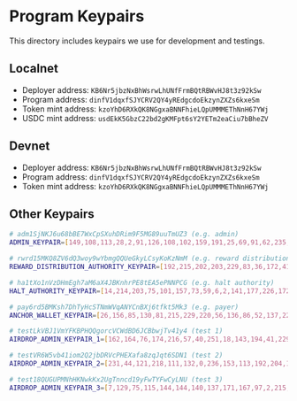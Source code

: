 # Program Keypairs

This directory includes keypairs we use for development and testings.

## Localnet

- Deployer address: `KB6Nr5jbzNxBhWsrwLhUNfFrmBQtRBWvHJ8t3z92kSw`
- Program address: `dinfV1dqxfSJYCRV2QY4yREdgcdoEkzynZXZs6kxeSm`
- Token mint address: `kzoYhD6RXkQK8NGgxaBNNFhieLQpUMMMEThNnH67YWj`
- USDC mint address: `usdEkK5GbzC22bd2gKMFpt6sY2YETm2eaCiu7bBheZV`

## Devnet

- Deployer address: `KB6Nr5jbzNxBhWsrwLhUNfFrmBQtRBWvHJ8t3z92kSw`
- Program address: `dinfV1dqxfSJYCRV2QY4yREdgcdoEkzynZXZs6kxeSm`
- Token mint address: `kzoYhD6RXkQK8NGgxaBNNFhieLQpUMMMEThNnH67YWj`

## Other Keypairs

```sh
# adm1SjNKJ6u68bBE7WxCpSXuhDRim9F5MG89uuTmUZ3 (e.g. admin)
ADMIN_KEYPAIR=[149,108,113,28,2,91,126,108,102,159,191,25,69,91,62,235,174,246,184,171,77,13,222,47,225,186,194,3,228,189,175,165,8,157,186,222,59,170,68,55,28,26,64,222,178,44,60,222,231,17,83,230,234,1,153,105,189,12,253,210,121,110,87,14]

# rwrd15MKQ8ZV6dQ3woy9wYbmgQQUeGkyLCsyKoKzNmM (e.g. reward distribution authority)
REWARD_DISTRIBUTION_AUTHORITY_KEYPAIR=[192,215,202,203,229,83,36,172,41,29,185,133,75,5,222,161,51,30,183,165,118,183,251,48,255,45,156,180,37,78,117,162,12,203,124,40,71,248,10,188,104,5,238,141,61,104,169,134,156,61,37,223,71,202,218,240,82,8,87,35,227,41,7,72]

# ha1tXo1nVzDHmEgh7aM6aX4JBKnhrPE8tEA5ePNNPCG (e.g. halt authority)
HALT_AUTHORITY_KEYPAIR=[14,214,203,75,101,157,73,59,6,2,141,177,226,172,138,75,171,153,251,24,226,45,104,120,251,101,82,138,122,220,77,249,10,100,144,26,96,76,153,124,203,221,236,167,53,76,150,239,40,152,205,64,41,147,115,17,152,209,76,1,198,43,23,61]

# pay6rd5BMKsh7DhTyHcSTNmWVqANYCnBXj6tfkt5Mk3 (e.g. payer)
ANCHOR_WALLET_KEYPAIR=[26,156,85,130,81,215,229,220,56,136,86,52,137,227,47,220,5,253,145,253,14,197,39,115,49,11,181,155,127,233,47,142,12,48,180,118,32,106,110,211,83,5,109,31,209,235,22,214,46,146,139,147,64,199,72,22,14,140,127,137,221,17,251,64]

# testLkVBJ1VmYFKBPHQQgorcVCWdBD6JCBbwjTv41y4 (test 1)
AIRDROP_ADMIN_KEYPAIR_1=[162,164,76,174,216,57,40,251,18,143,194,41,229,104,27,238,46,157,172,7,198,149,202,91,124,135,246,10,157,87,251,43,13,59,115,5,36,46,14,44,100,139,109,233,166,206,25,89,245,49,81,108,52,178,55,238,77,140,210,3,254,152,169,59]

# testVR6W5vb41iom2Q2jbDRVcPHEXafa8zqJqt6SDN1 (test 2)
AIRDROP_ADMIN_KEYPAIR_2=[231,44,121,218,111,132,0,236,153,113,192,204,130,153,116,90,25,240,81,145,200,200,89,18,83,247,246,242,166,255,17,98,13,59,115,8,110,182,137,162,164,86,141,156,28,47,13,176,215,195,76,80,234,220,203,97,160,103,107,44,104,217,157,10]

# test18QUGUPMNhHKNwkKx2UgTnncd19yFwTYFwCyLNU (test 3)
AIRDROP_ADMIN_KEYPAIR_3=[7,129,75,115,144,144,140,137,171,167,97,2,215,35,61,218,154,183,13,206,39,53,222,58,111,71,208,230,253,126,186,141,13,59,114,253,176,100,135,148,105,212,121,254,183,37,159,95,51,211,209,110,172,217,94,120,205,173,136,15,84,81,1,185]
```
